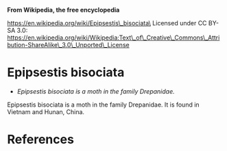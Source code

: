 **From Wikipedia, the free encyclopedia**

https://en.wikipedia.org/wiki/Epipsestis\_bisociata\
Licensed under CC BY-SA 3.0:\
https://en.wikipedia.org/wiki/Wikipedia:Text\_of\_Creative\_Commons\_Attribution-ShareAlike\_3.0\_Unported\_License

Epipsestis bisociata
====================

-   *Epipsestis bisociata is a moth in the family Drepanidae.*

Epipsestis bisociata is a moth in the family Drepanidae. It is found in
Vietnam and Hunan, China.

References
==========
